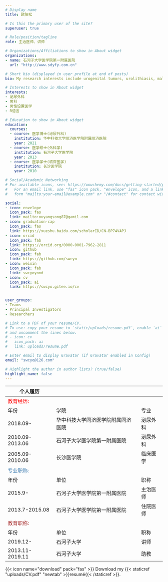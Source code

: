 ```yaml
---
# Display name
title: 欧阳松

# Is this the primary user of the site?
superuser: true

# Role/position/tagline
role: 主治医师、讲师

# Organizations/Affiliations to show in About widget
organizations:
- name: 石河子大学医学院第一附属医院
  url: "http://www.sdyfy.com.cn"

# Short bio (displayed in user profile at end of posts)
bio: My research interests include urogenital tumors, urolithiasis, male infertility, male erectile dysfunction,etc.

# Interests to show in About widget
interests:
- 泌尿外科
- 男科
- 男性设置医学
- R语言

# Education to show in About widget
education:
  courses:
  - course: 医学博士(泌尿外科)
    institution: 华中科技大学同济医学院附属同济医院
    year: 2021
  - course: 医学硕士(外科学)
    institution: 石河子大学医学院
    year: 2013
  - course: 医学学士(临床医学)
    institution: 长沙医学院
    year: 2010

# Social/Academic Networking
# For available icons, see: https://wowchemy.com/docs/getting-started/page-builder/#icons
#   For an email link, use "fas" icon pack, "envelope" icon, and a link in the
#   form "mailto:your-email@example.com" or "/#contact" for contact widget.

social:
- icon: envelope
  icon_pack: fas
  link: mailto:ouyangsong87@gamil.com
- icon: graduation-cap
  icon_pack: fas
  link: https://xueshu.baidu.com/scholarID/CN-BP74VAPJ
- icon: orcid
  icon_pack: fab
  link: https://orcid.org/0000-0001-7962-2811
- icon: github
  icon_pack: fab
  link: https://github.com/swcyo
- icon: weixin
  icon_pack: fab
  link: swcyoyond
- icon: cv
  icon_pack: ai
  link: https://swcyo.gitee.io/cv


user_groups:
- Teams
- Principal Investigators
- Researchers

# Link to a PDF of your resume/CV.
# To use: copy your resume to `static/uploads/resume.pdf`, enable `ai` icons in `params.toml`, 
# and uncomment the lines below.
# - icon: cv
#   icon_pack: ai
#   link: uploads/resume.pdf

# Enter email to display Gravatar (if Gravatar enabled in Config)
email: "swcyo@126.com"

# Highlight the author in author lists? (true/false)
highlight_name: false
---
```

| 个人履历        |                                    |          |
| --------------- | ---------------------------------- | -------- |
| <font color=red>教育经历:</font>    |                                    |          |
| 年份          | 学院                             | 专业   |
| 2018.09-        | 华中科技大学同济医学院附属同济医院 | 泌尿外科 |
| 2010.09-2013.06 | 石河子大学医学院第一附属医院 | 泌尿外科 |
| 2005.09-2010.06 | 长沙医学院                    | 临床医学 |
| <font color=steelblue>专业职称:</font>    |                                    |          |
| 年份          | 单位                             | 职称   |
| 2015.9-         | 石河子大学医学院第一附属医院 | 主治医师 |
| 2013.7-2015.08  | 石河子大学医学院第一附属医院 | 住院医师 |
| <font color=brown>教育职称:</font>    |                                    |          |
| 年份          | 单位                             | 职称   |
| 2019.12-        | 石河子大学                    | 讲师   |
| 2013.11-2019.11 | 石河子大学                    | 助教   |


{{< icon name="download" pack="fas" >}} Download my {{< staticref "uploads/CV.pdf" "newtab" >}}resumé{{< /staticref >}}.
